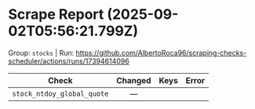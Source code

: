 # Scrape Report (2025-09-02T05:56:21.799Z)

Group: `stocks`  |  Run: https://github.com/AlbertoRoca96/scraping-checks-scheduler/actions/runs/17394614096

| Check | Changed | Keys | Error |
|---|:---:|:--|:--|
| `stock_ntdoy_global_quote` | — |  |  |
